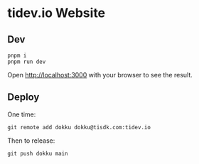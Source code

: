 # tidev.io Website

## Dev

	pnpm i
	pnpm run dev

Open [http://localhost:3000](http://localhost:3000) with your browser to see the result.

## Deploy

One time:

	git remote add dokku dokku@tisdk.com:tidev.io

Then to release:

	git push dokku main
